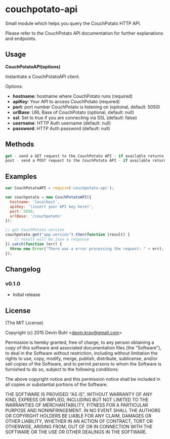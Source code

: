 # couchpotato-api

Small module which helps you query the CouchPotato HTTP API.

Please refer to the CouchPotato API documentation for further explanations and endpoints.

## Usage

**CouchPotatoAPI(options)**

Instantiate a CouchPotatoAPI client.

Options:
- **hostname**: hostname where CouchPotato runs (required)
- **apiKey**: Your API to access CouchPotato (required)
- **port**: port number CouchPotato is listening on (optional, default: 5050)
- **urlBase**: URL Base of CouchPotato (optional, default: null)
- **ssl**: Set to true if you are connecting via SSL (default: false)
- **username**: HTTP Auth username (default: null)
- **password**: HTTP Auth password (default: null)

## Methods

```js
get - send a GET request to the CouchPotato API - if available returns json
post - send a POST request to the CouchPotato API - if available returns json
```

## Examples

```js
var CouchPotatoAPI = require('couchpotato-api');

var couchpotato = new CouchPotatoAPI({
  hostname: 'localhost',
  apiKey: '(insert your API key here)',
  port: 5050,
  urlBase: '/couchpotato'
});

// get CouchPotato version
couchpotato.get("app.version").then(function (result) {
 	// result will be json a response
}).catch(function (err) {
  throw new Error("There was a error processing the request: " + err);
});
```

## Changelog

### v0.1.0
- Initial release

## License
(The MIT License)

Copyright (c) 2015 Devin Buhl &lt;devin.kray@gmail.com&gt;

Permission is hereby granted, free of charge, to any person obtaining
a copy of this software and associated documentation files (the
"Software"), to deal in the Software without restriction, including
without limitation the rights to use, copy, modify, merge, publish,
distribute, sublicense, and/or sell copies of the Software, and to
permit persons to whom the Software is furnished to do so, subject to
the following conditions:

The above copyright notice and this permission notice shall be
included in all copies or substantial portions of the Software.

THE SOFTWARE IS PROVIDED "AS IS", WITHOUT WARRANTY OF ANY KIND,
EXPRESS OR IMPLIED, INCLUDING BUT NOT LIMITED TO THE WARRANTIES OF
MERCHANTABILITY, FITNESS FOR A PARTICULAR PURPOSE AND
NONINFRINGEMENT. IN NO EVENT SHALL THE AUTHORS OR COPYRIGHT HOLDERS BE
LIABLE FOR ANY CLAIM, DAMAGES OR OTHER LIABILITY, WHETHER IN AN ACTION
OF CONTRACT, TORT OR OTHERWISE, ARISING FROM, OUT OF OR IN CONNECTION
WITH THE SOFTWARE OR THE USE OR OTHER DEALINGS IN THE SOFTWARE.
